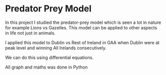# Predator Prey Model
In this project I studied the predator-prey model which is seen a lot in nature for example Lions vs Gazelles. This model can be applied to other aspects in life not just in animals. 

I applied this model to Dublin vs Rest of Ireland in GAA when Dublin were at peak level and winning All Irelands consecutively.

We can do this using differential equations.

All graph and maths was done in Python
